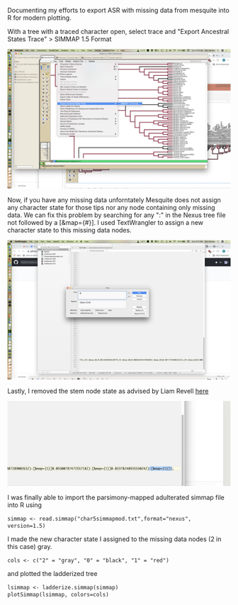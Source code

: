Documenting my efforts to export ASR with missing data from mesquite into R for modern plotting. 

With a tree with a traced character open, select trace and "Export Ancestral States Trace" > SIMMAP 1.5 Format


![Screenshot](https://github.com/erg55/Various/blob/master/ASRwithmissingdata/Screen%20Shot%202020-02-18%20at%2011.53.36%20AM.png?raw=true)


Now, if you have any missing data unforntately Mesquite does not assign any character state for those tips nor any node containing only missing data. We can fix this problem by searching for any ":" in the Nexus tree file not followed by a [&map={#}]. I used TextWrangler to assign a new character state to this missing data nodes. 

![Screenshot](https://github.com/erg55/Various/blob/master/ASRwithmissingdata/Screen%20Shot%202020-02-18%20at%2012.11.18%20PM.png?raw=true)

Lastly, I removed the stem node state as advised by Liam Revell [here](https://grokbase.com/t/r/r-sig-phylo/154a8besdj/failure-to-read-simmap-1-5-formatted-tree-into-r) 


![Screenshot](https://github.com/erg55/Various/blob/master/ASRwithmissingdata/removestem.png?raw=true)


I was finally able to import the parsimony-mapped adulterated simmap file into R using 
```
simmap <- read.simmap("char5simmapmod.txt",format="nexus", version=1.5)
```

I made the new character state I assigned to the missing data nodes (2 in this case) gray. 
```
cols <- c("2" = "gray", "0" = "black", "1" = "red")
```
and plotted the ladderized tree

```
lsimmap <- ladderize.simmap(simmap)
plotSimmap(lsimmap, colors=cols)
```



